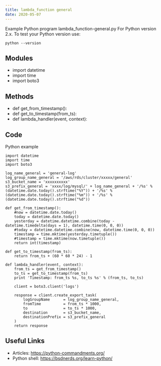 ```yaml
---
title: lambda_function general
date: 2020-05-07
---
```

Example Python program lambda_function-general.py
For Python version 2.x.
To test your Python version use:

    python --version

## Modules

* import datetime
* import time
* import boto3

## Methods

* def get_from_timestamp():
* def get_to_timestamp(from_ts):
* def lambda_handler(event, context):

## Code

Python example

    import datetime
    import time
    import boto3
    
    log_name_general = 'general-log'
    log_group_name_general = '/aws/rds/cluster/xxxxx/general'
    s3_bucket_name = 'xxxxxxxxxx'
    s3_prefix_general = 'xxxx/log/mysql/' + log_name_general + '/%s' % (datetime.date.today().strftime("%Y")) + '/%s' % (datetime.date.today().strftime("%m")) + '/%s' % (datetime.date.today().strftime("%d"))
    
    def get_from_timestamp():
        #now = datetime.date.today()
        today = datetime.date.today()
        yesterday = datetime.datetime.combine(today - datetime.timedelta(days = 1), datetime.time(0, 0, 0))
        #today = datetime.datetime.combine(now, datetime.time(0, 0, 0))
        timestamp = time.mktime(yesterday.timetuple())
        #timestamp = time.mktime(now.timetuple())
        return int(timestamp)
    
    def get_to_timestamp(from_ts):
        return from_ts + (60 * 60 * 24) - 1
    
    def lambda_handler(event, context):
        from_ts = get_from_timestamp()
        to_ts = get_to_timestamp(from_ts)
        print 'Timestamp: from_ts %s, to_ts %s' % (from_ts, to_ts)
    
        client = boto3.client('logs')
        
        response = client.create_export_task(
            logGroupName      = log_group_name_general,
            fromTime          = from_ts * 1000,
            to                = to_ts * 1000,
            destination       = s3_bucket_name,
            destinationPrefix = s3_prefix_general
        )
        return response

## Useful Links

- Articles: https://python-commandments.org/
- Python shell: https://bsdnerds.org/learn-python/

